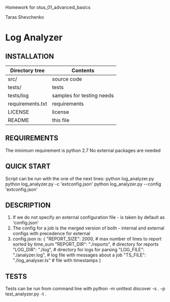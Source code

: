 Homework for otus_01_advanced_basics

Taras Shevchenko

Log Analyzer
=======

INSTALLATION
----------

| Directory tree    |Contents |
| --- | --- |
|  src/             |     source code               |
|  tests/           |     tests                     |  
|  tests/log        |     samples for testing needs |
|  requirements.txt |     requirements              |
|  LICENSE          |     license                   |  
|  README           |     this file                 |

REQUIREMENTS
--------
The minimum requirement is python 2.7
No external packages are needed

QUICK START
-------

Script can be run with the one of the next lines:
python log_analyzer.py
python log_analyzer.py -c 'extconfig.json'
python log_analyzer.py --config 'extconfig.json'

DESCRIPTION
----
1. If we do not specify an external configuration file - is taken by default as 'config.json'
2. The config for a job is the merged version of both - internal and external configs with precedence for external    
3. config.json is:
{
  "REPORT_SIZE": 2000, # max number of lines to report sorted by time_sum
  "REPORT_DIR": "./reports", # directory for reports
  "LOG_DIR": "./log", # directory for logs for parsing
  "LOG_FILE": "./analyzer.log", # log file with messages about a job
  "TS_FILE": "./log_analyser.ts" # file with timestamps
}

TESTS
-----
Tests can be run from command line with
python -m unittest discover -s . -p test_analyzer.py -t .
